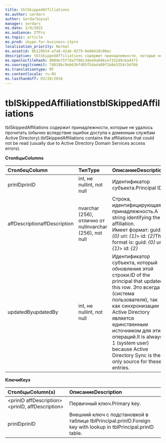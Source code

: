 ```yaml
---
title: tblSkippedAffiliations
ms.author: serdars
author: SerdarSoysal
manager: serdars
ms.date: 3/9/2015
ms.audience: ITPro
ms.topic: article
ms.prod: skype-for-business-itpro
localization_priority: Normal
ms.assetid: 0b129b54-a7a8-42a6-9279-0e08410c06ec
description: tblSkippedAffiliations содержит принадлежности, которые не удалось прочитать (обычно вследствие ошибок доступа к доменным службам Active Directory).
ms.openlocfilehash: 8809e75f7da7f08c3dee9a846cef332d9cba4371
ms.sourcegitcommit: 7d819bc9eb63bfd85f5dada09f1b8e5354c56f6b
ms.translationtype: MT
ms.contentlocale: ru-RU
ms.lasthandoff: 03/28/2018
---
```

# <a name="tblskippedaffiliations"></a><span data-ttu-id="efe3d-103">tblSkippedAffiliations</span><span class="sxs-lookup"><span data-stu-id="efe3d-103">tblSkippedAffiliations</span></span>
 
<span data-ttu-id="efe3d-104">tblSkippedAffiliations содержит принадлежности, которые не удалось прочитать (обычно вследствие ошибок доступа к доменным службам Active Directory).</span><span class="sxs-lookup"><span data-stu-id="efe3d-104">tblSkippedAffiliations contains the affiliations that could not be read (usually due to Active Directory Domain Services access errors).</span></span>
  
<span data-ttu-id="efe3d-105">**Столбцы**</span><span class="sxs-lookup"><span data-stu-id="efe3d-105">**Columns**</span></span>

|<span data-ttu-id="efe3d-106">**Столбец**</span><span class="sxs-lookup"><span data-stu-id="efe3d-106">**Column**</span></span>|<span data-ttu-id="efe3d-107">**Тип**</span><span class="sxs-lookup"><span data-stu-id="efe3d-107">**Type**</span></span>|<span data-ttu-id="efe3d-108">**Описание**</span><span class="sxs-lookup"><span data-stu-id="efe3d-108">**Description**</span></span>|
|:-----|:-----|:-----|
|<span data-ttu-id="efe3d-109">prinID</span><span class="sxs-lookup"><span data-stu-id="efe3d-109">prinID</span></span>  <br/> |<span data-ttu-id="efe3d-110">int, не null</span><span class="sxs-lookup"><span data-stu-id="efe3d-110">int, not null</span></span>  <br/> |<span data-ttu-id="efe3d-111">Идентификатор субъекта.</span><span class="sxs-lookup"><span data-stu-id="efe3d-111">Principal ID.</span></span>  <br/> |
|<span data-ttu-id="efe3d-112">affDescription</span><span class="sxs-lookup"><span data-stu-id="efe3d-112">affDescription</span></span>  <br/> |<span data-ttu-id="efe3d-113">nvarchar (256), отлично от null</span><span class="sxs-lookup"><span data-stu-id="efe3d-113">nvarchar (256), not null</span></span>  <br/> |<span data-ttu-id="efe3d-114">Строка, идентифицирующая принадлежность.</span><span class="sxs-lookup"><span data-stu-id="efe3d-114">A string identifying the affiliation.</span></span>  <br/> <span data-ttu-id="efe3d-115">Имеет формат: guid: _{0}_ uri: _{1}_> id: _{2}_</span><span class="sxs-lookup"><span data-stu-id="efe3d-115">The format is: guid:  _{0}_ uri: _{1}_> id:  _{2}_</span></span> <br/> |
|<span data-ttu-id="efe3d-116">updatedBy</span><span class="sxs-lookup"><span data-stu-id="efe3d-116">updatedBy</span></span>  <br/> |<span data-ttu-id="efe3d-117">int, не null</span><span class="sxs-lookup"><span data-stu-id="efe3d-117">int, not null</span></span>  <br/> |<span data-ttu-id="efe3d-118">Идентификатор субъекта, который обновления этой строки.</span><span class="sxs-lookup"><span data-stu-id="efe3d-118">ID of the principal that updated this row.</span></span> <span data-ttu-id="efe3d-119">Это всегда 1 (система пользователя), так как синхронизации Active Directory является единственным источником для этих операций.</span><span class="sxs-lookup"><span data-stu-id="efe3d-119">It is always 1 (system user) because Active Directory Sync is the only source for these entries.</span></span>  <br/> |
   
<span data-ttu-id="efe3d-120">**Ключи**</span><span class="sxs-lookup"><span data-stu-id="efe3d-120">**Keys**</span></span>

|<span data-ttu-id="efe3d-121">**Столбцы**</span><span class="sxs-lookup"><span data-stu-id="efe3d-121">**Column(s)**</span></span>|<span data-ttu-id="efe3d-122">**Описание**</span><span class="sxs-lookup"><span data-stu-id="efe3d-122">**Description**</span></span>|
|:-----|:-----|
|<span data-ttu-id="efe3d-123">\<prinID affDescription\></span><span class="sxs-lookup"><span data-stu-id="efe3d-123">\<prinID, affDescription\></span></span>  <br/> |<span data-ttu-id="efe3d-124">Первичный ключ.</span><span class="sxs-lookup"><span data-stu-id="efe3d-124">Primary key.</span></span>  <br/> |
|<span data-ttu-id="efe3d-125">prinID</span><span class="sxs-lookup"><span data-stu-id="efe3d-125">prinID</span></span>  <br/> |<span data-ttu-id="efe3d-126">Внешний ключ с подстановкой в таблице tblPrincipal.prinID.</span><span class="sxs-lookup"><span data-stu-id="efe3d-126">Foreign key with lookup in tblPrincipal.prinID table.</span></span>  <br/> |
   


